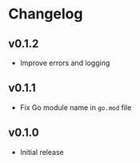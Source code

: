 # Changelog

## v0.1.2

- Improve errors and logging

## v0.1.1

- Fix Go module name in `go.mod` file

## v0.1.0

- Initial release
